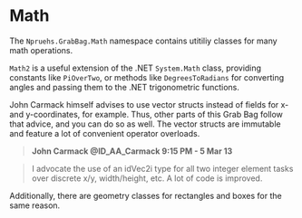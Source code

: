 Math
====

The `Npruehs.GrabBag.Math` namespace contains utitiliy classes for many
math operations.

`Math2` is a useful extension of the .NET `System.Math` class, providing
constants like `PiOverTwo`, or methods like `DegreesToRadians` for converting
angles and passing them to the .NET trigonometric functions.

John Carmack himself advises to use vector structs instead of fields for
x- and y-coordinates, for example. Thus, other parts of this Grab Bag follow
that advice, and you can do so as well. The vector structs are immutable and
feature a lot of convenient operator overloads.

> __John Carmack @ID_AA_Carmack 9:15 PM - 5 Mar 13__

> I advocate the use of an idVec2i type for all two integer element tasks over
discrete x/y, width/height, etc. A lot of code is improved.

Additionally, there are geometry classes for rectangles and boxes for the same
reason.
